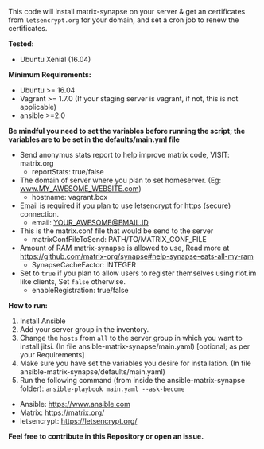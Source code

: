 This code will install matrix-synapse on your server & get an certificates from `letsencrypt.org` for your domain, and set a cron job to renew the certificates.

**Tested:**  
 - Ubuntu Xenial (16.04)

**Minimum Requirements:**
 - Ubuntu >= 16.04
 - Vagrant >= 1.7.0 (If your staging server is vagrant, if not, this is not applicable)
 - ansible >=2.0

**Be mindful you need to set the variables before running the script; the variables are to be set in the defaults/main.yml file**
 - Send anonymus stats report to help improve matrix code, VISIT: matrix.org
     - reportStats: true/false
 - The domain of server where you plan to set homeserver. (Eg: www.MY_AWESOME_WEBSITE.com)
     - hostname: vagrant.box
 - Email is required if you plan to use letsencrypt for https (secure) connection.
     - email: YOUR_AWESOME@EMAIL.ID
 - This is the matrix.conf file that would be send to the server
     - matrixConfFileToSend: PATH/TO/MATRIX_CONF_FILE
 - Amount of RAM matrix-synapse is allowed to use, Read more at https://github.com/matrix-org/synapse#help-synapse-eats-all-my-ram
     - SynapseCacheFactor: INTEGER
 - Set to `true` if you plan to allow users to register themselves using riot.im like clients, Set `false` otherwise.
     - enableRegistration: true/false

**How to run:**
  1. Install Ansible
  2. Add your server group in the inventory.
  3. Change the `hosts` from `all` to the server group in which you want to install jitsi. (In file ansible-matrix-synapse/main.yaml) [optional; as per your Requirements]
  4. Make sure you have set the variables you desire for installation. (In file ansible-matrix-synapse/defaults/main.yaml)
  5. Run the following command (from inside the ansible-matrix-synapse folder): `ansible-playbook main.yaml --ask-become`

- Ansible: https://www.ansible.com
- Matrix: https://matrix.org/
- letsencrypt: https://letsencrypt.org/

**Feel free to contribute in this Repository or open an issue.**
